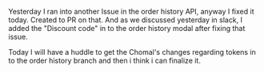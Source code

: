 Yesterday I ran into another Issue in the order history API, anyway I fixed it today. Created to PR on that.
And as we discussed yesterday in slack, I added the "Discount code" in to the order history modal after fixing that issue.

Today I will have a huddle to get the Chomal's changes regarding tokens in to the order history branch and then i think i can finalize it. 
